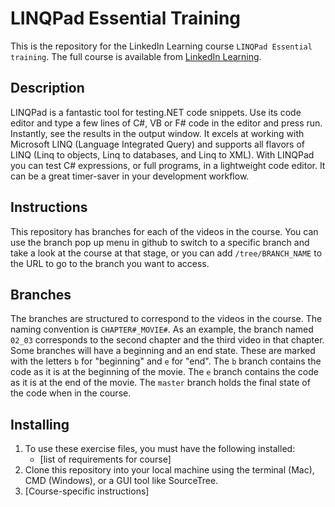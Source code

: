 # LINQPad Essential Training
This is the repository for the LinkedIn Learning course `LINQPad Essential training`. The full course is available from [LinkedIn Learning](LICOURSEURL).

## Description
LINQPad is a fantastic tool for testing.NET code snippets. Use its code editor and type a few lines of C#, VB or F# code in the editor and press run.  Instantly, see the results in the output window.  It excels at working with Microsoft LINQ (Language Integrated Query) and supports all flavors of LINQ (Linq to objects, Linq to databases, and Linq to XML).  With LINQPad you can test C# expressions, or full programs, in a lightweight code editor. It can be a great timer-saver in your development workflow.

## Instructions
This repository has branches for each of the videos in the course. You can use the branch pop up menu in github to switch to a specific branch and take a look at the course at that stage, or you can add `/tree/BRANCH_NAME` to the URL to go to the branch you want to access.

## Branches
The branches are structured to correspond to the videos in the course. The naming convention is `CHAPTER#_MOVIE#`. As an example, the branch named `02_03` corresponds to the second chapter and the third video in that chapter. 
Some branches will have a beginning and an end state. These are marked with the letters `b` for "beginning" and `e` for "end". The `b` branch contains the code as it is at the beginning of the movie. The `e` branch contains the code as it is at the end of the movie. The `master` branch holds the final state of the code when in the course.

## Installing
1. To use these exercise files, you must have the following installed:
	- [list of requirements for course]
2. Clone this repository into your local machine using the terminal (Mac), CMD (Windows), or a GUI tool like SourceTree.
3. [Course-specific instructions]
